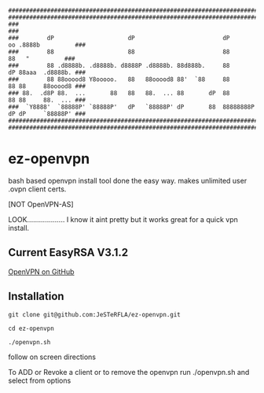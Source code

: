 ```
#############################################################################################
#############################################################################################
###                                                                                       ###
###        dP                     dP                         dP        oo .8888b          ###
###        88                     88                         88           88   "          ###
###        88 .d8888b. .d8888b. d8888P .d8888b. 88d888b.     88        dP 88aaa  .d8888b. ###
###        88 88ooood8 Y8ooooo.   88   88ooood8 88'  `88     88        88 88     88ooood8 ###
### 88.  .d8P 88.  ...       88   88   88.  ... 88       dP  88        88 88     88.  ... ###
###  `Y8888'  `88888P' `88888P'   dP   `88888P' dP       88  88888888P dP dP     `88888P' ###
#############################################################################################
#############################################################################################
```

# ez-openvpn
bash based openvpn install tool done the easy way. makes unlimited user .ovpn client certs. 
<p>[NOT OpenVPN-AS]</p>
LOOK................... I know it aint pretty but it works great for a quick vpn install.

## Current EasyRSA V3.1.2 
[OpenVPN on GitHub](https://github.com/OpenVPN/easy-rsa/releases/)

## Installation
```
git clone git@github.com:JeSTeRFLA/ez-openvpn.git
```
```
cd ez-openvpn
```
```
./openvpn.sh
```
follow on screen directions

To ADD or Revoke a client or to remove the openvpn
run ./openvpn.sh and select from options
